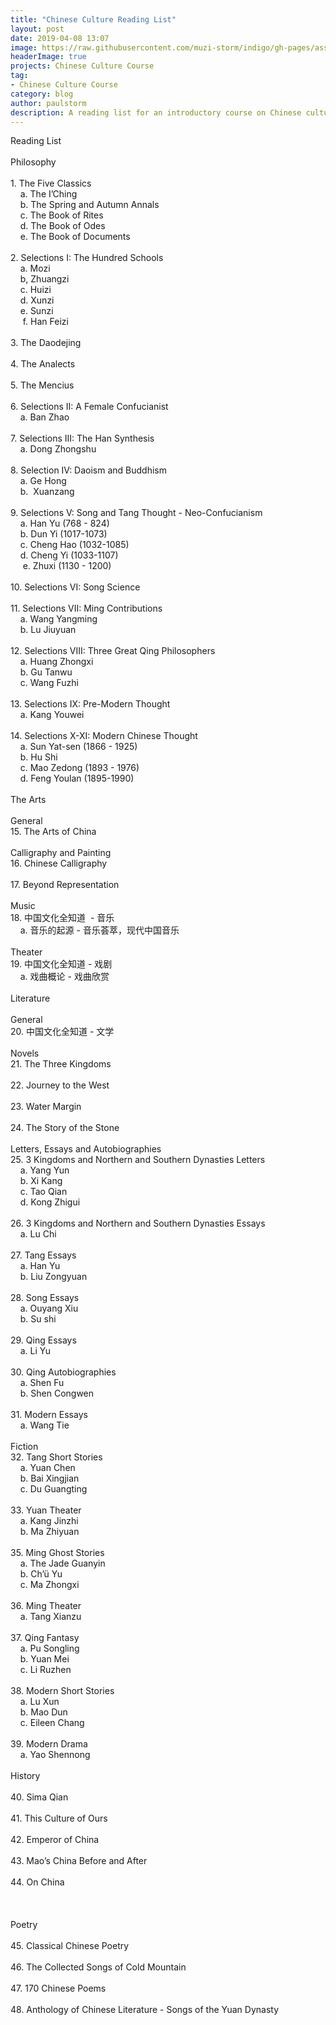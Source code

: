 ```yaml
---
title: "Chinese Culture Reading List"
layout: post
date: 2019-04-08 13:07
image: https://raw.githubusercontent.com/muzi-storm/indigo/gh-pages/assets/images/zhongguowenhua1.jpg
headerImage: true
projects: Chinese Culture Course
tag:
- Chinese Culture Course
category: blog
author: paulstorm
description: A reading list for an introductory course on Chinese culture
---
```


<p>Reading List<br /><br />Philosophy<br /><br />1. The Five Classics<br />&nbsp;&nbsp; &nbsp;a. The I&rsquo;Ching<br />&nbsp;&nbsp; &nbsp;b. The Spring and Autumn Annals<br />&nbsp;&nbsp; &nbsp;c. The Book of Rites<br />&nbsp;&nbsp; &nbsp;d. The Book of Odes<br />&nbsp;&nbsp; &nbsp;e. The Book of Documents<br /><br />2. Selections I: The Hundred Schools<br />&nbsp;&nbsp; &nbsp;a. Mozi<br />&nbsp;&nbsp; &nbsp;b, Zhuangzi<br />&nbsp;&nbsp; &nbsp;c. Huizi<br />&nbsp;&nbsp; &nbsp;d. Xunzi<br />&nbsp;&nbsp; &nbsp;e. Sunzi<br />&nbsp;&nbsp;&nbsp; &nbsp;f. Han Feizi<br /><br />3. The Daodejing<br /><br />4. The Analects<br /><br />5. The Mencius<br /><br />6. Selections II: A Female Confucianist<br />&nbsp;&nbsp; &nbsp;a. Ban Zhao<br /><br />7. Selections III: The Han Synthesis<br />&nbsp;&nbsp; &nbsp;a. Dong Zhongshu<br /><br />8. Selection IV: Daoism and Buddhism<br />&nbsp;&nbsp; &nbsp;a. Ge Hong<br />&nbsp;&nbsp; &nbsp;b.&nbsp; Xuanzang<br /><br />9. Selections V: Song and Tang Thought - Neo-Confucianism<br />&nbsp;&nbsp; &nbsp;a. Han Yu (768 - 824)<br />&nbsp;&nbsp; &nbsp;b. Dun Yi (1017-1073)<br />&nbsp;&nbsp; &nbsp;c. Cheng Hao (1032-1085)<br />&nbsp;&nbsp; &nbsp;d. Cheng Yi (1033-1107)<br />&nbsp;&nbsp;&nbsp; &nbsp;e. Zhuxi (1130 - 1200)<br /><br />10. Selections VI: Song Science<br /><br />11. Selections VII: Ming Contributions<br />&nbsp;&nbsp; &nbsp;a. Wang Yangming<br />&nbsp;&nbsp; &nbsp;b. Lu Jiuyuan<br /><br />12. Selections VIII: Three Great Qing Philosophers<br />&nbsp;&nbsp; &nbsp;a. Huang Zhongxi<br />&nbsp;&nbsp; &nbsp;b. Gu Tanwu<br />&nbsp;&nbsp; &nbsp;c. Wang Fuzhi<br /><br />13. Selections IX: Pre-Modern Thought<br />&nbsp;&nbsp; &nbsp;a. Kang Youwei<br /><br />14. Selections X-XI: Modern Chinese Thought<br />&nbsp;&nbsp; &nbsp;a. Sun Yat-sen (1866 - 1925)<br />&nbsp;&nbsp; &nbsp;b. Hu Shi<br />&nbsp;&nbsp; &nbsp;c. Mao Zedong (1893 - 1976)<br />&nbsp;&nbsp; &nbsp;d. Feng Youlan (1895-1990)<br /><br />The Arts<br /><br />General<br />15. The Arts of China<br /><br />Calligraphy and Painting<br />16. Chinese Calligraphy<br /><br />17. Beyond Representation<br /><br />Music<br />18. 中国文化全知道&nbsp; - 音乐<br />&nbsp;&nbsp; &nbsp;a. 音乐的起源 - 音乐荟萃，现代中国音乐<br /><br />Theater<br />19. 中国文化全知道 - 戏剧<br />&nbsp;&nbsp; &nbsp;a. 戏曲概论 - 戏曲欣赏<br /><br />Literature<br /><br />General<br />20. 中国文化全知道 - 文学<br /><br />Novels<br />21. The Three Kingdoms<br /><br />22. Journey to the West<br /><br />23. Water Margin<br /><br />24. The Story of the Stone<br /><br />Letters, Essays and Autobiographies<br />25. 3 Kingdoms and Northern and Southern Dynasties Letters<br />&nbsp;&nbsp; &nbsp;a. Yang Yun<br />&nbsp;&nbsp; &nbsp;b. Xi Kang<br />&nbsp;&nbsp; &nbsp;c. Tao Qian<br />&nbsp;&nbsp; &nbsp;d. Kong Zhigui<br /><br />26. 3 Kingdoms and Northern and Southern Dynasties Essays<br />&nbsp;&nbsp; &nbsp;a. Lu Chi<br /><br />27. Tang Essays<br />&nbsp;&nbsp; &nbsp;a. Han Yu<br />&nbsp;&nbsp; &nbsp;b. Liu Zongyuan<br /><br />28. Song Essays<br />&nbsp;&nbsp; &nbsp;a. Ouyang Xiu<br />&nbsp;&nbsp; &nbsp;b. Su shi<br /><br />29. Qing Essays<br />&nbsp;&nbsp; &nbsp;a. Li Yu<br /><br />30. Qing Autobiographies<br />&nbsp;&nbsp; &nbsp;a. Shen Fu<br />&nbsp;&nbsp; &nbsp;b. Shen Congwen<br /><br />31. Modern Essays<br />&nbsp;&nbsp; &nbsp;a. Wang Tie<br /><br />Fiction<br />32. Tang Short Stories<br />&nbsp;&nbsp; &nbsp;a. Yuan Chen<br />&nbsp;&nbsp; &nbsp;b. Bai Xingjian<br />&nbsp;&nbsp; &nbsp;c. Du Guangting<br /><br />33. Yuan Theater<br />&nbsp;&nbsp; &nbsp;a. Kang Jinzhi<br />&nbsp;&nbsp; &nbsp;b. Ma Zhiyuan<br /><br />35. Ming Ghost Stories<br />&nbsp;&nbsp; &nbsp;a. The Jade Guanyin<br />&nbsp;&nbsp; &nbsp;b. Ch&rsquo;&uuml; Yu<br />&nbsp;&nbsp; &nbsp;c. Ma Zhongxi<br /><br />36. Ming Theater<br />&nbsp;&nbsp; &nbsp;a. Tang Xianzu<br /><br />37. Qing Fantasy<br />&nbsp;&nbsp; &nbsp;a. Pu Songling<br />&nbsp;&nbsp; &nbsp;b. Yuan Mei<br />&nbsp;&nbsp; &nbsp;c. Li Ruzhen<br /><br />38. Modern Short Stories<br />&nbsp;&nbsp; &nbsp;a. Lu Xun<br />&nbsp;&nbsp; &nbsp;b. Mao Dun<br />&nbsp;&nbsp; &nbsp;c. Eileen Chang<br /><br />39. Modern Drama<br />&nbsp;&nbsp; &nbsp;a. Yao Shennong<br /><br />History<br /><br />40. Sima Qian<br /><br />41. This Culture of Ours<br /><br />42. Emperor of China<br /><br />43. Mao&rsquo;s China Before and After<br /><br />44. On China<br /><br /><br /><br />Poetry<br /><br />45. Classical Chinese Poetry<br /><br />46. The Collected Songs of Cold Mountain<br /><br />47. 170 Chinese Poems<br /><br />48. Anthology of Chinese Literature - Songs of the Yuan Dynasty</p>

